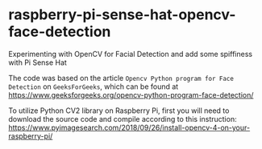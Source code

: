 # raspberry-pi-sense-hat-opencv-face-detection
Experimenting with OpenCV for Facial Detection and add some spiffiness with Pi Sense Hat

The code was based on the article `Opencv Python program for Face Detection` on `GeeksForGeeks`, which can be found at https://www.geeksforgeeks.org/opencv-python-program-face-detection/

To utilize Python CV2 library on Raspberry Pi, first you will need to download the source code and compile according to this instruction: https://www.pyimagesearch.com/2018/09/26/install-opencv-4-on-your-raspberry-pi/
